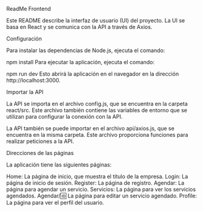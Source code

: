ReadMe Frontend

Este README describe la interfaz de usuario (UI) del proyecto. La UI se basa en React y se comunica con la API a través de Axios.

Configuración

Para instalar las dependencias de Node.js, ejecuta el comando:

npm install
Para ejecutar la aplicación, ejecuta el comando:

npm run dev
Esto abrirá la aplicación en el navegador en la dirección http://localhost:3000.

Importar la API

La API se importa en el archivo config.js, que se encuentra en la carpeta react/src. Este archivo también contiene las variables de entorno que se utilizan para configurar la conexión con la API.

La API también se puede importar en el archivo api/axios.js, que se encuentra en la misma carpeta. Este archivo proporciona funciones para realizar peticiones a la API.

Direcciones de las páginas

La aplicación tiene las siguientes páginas:

Home: La página de inicio, que muestra el título de la empresa.
Login: La página de inicio de sesión.
Register: La página de registro.
Agendar: La página para agendar un servicio.
Servicios: La página para ver los servicios agendados.
Agendar/:id: La página para editar un servicio agendado.
Profile: La página para ver el perfil del usuario.